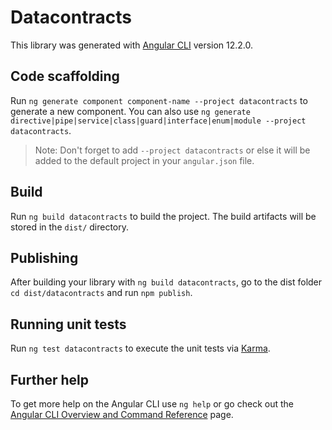 # Datacontracts

This library was generated with [Angular CLI](https://github.com/angular/angular-cli) version 12.2.0.

## Code scaffolding

Run `ng generate component component-name --project datacontracts` to generate a new component. You can also use `ng generate directive|pipe|service|class|guard|interface|enum|module --project datacontracts`.
> Note: Don't forget to add `--project datacontracts` or else it will be added to the default project in your `angular.json` file. 

## Build

Run `ng build datacontracts` to build the project. The build artifacts will be stored in the `dist/` directory.

## Publishing

After building your library with `ng build datacontracts`, go to the dist folder `cd dist/datacontracts` and run `npm publish`.

## Running unit tests

Run `ng test datacontracts` to execute the unit tests via [Karma](https://karma-runner.github.io).

## Further help

To get more help on the Angular CLI use `ng help` or go check out the [Angular CLI Overview and Command Reference](https://angular.io/cli) page.
